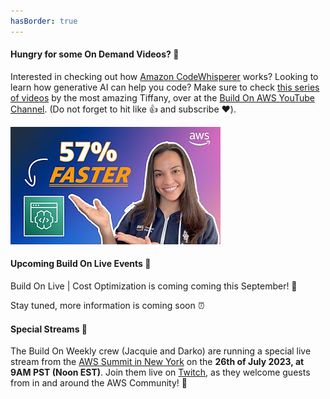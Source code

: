 ```yaml
---
hasBorder: true
---
```


#### Hungry for some On Demand Videos? 🤔

Interested in checking out how [Amazon CodeWhisperer](https://aws.amazon.com/codewhisperer/) works? Looking to learn how generative AI can help you code? Make sure to check [this series of videos](https://www.youtube.com/playlist?list=PLDqi6CuDzubxQNgWvIA641SBSsbEVuVmt) by the most amazing Tiffany, over at the [Build On AWS YouTube Channel](https://www.youtube.com/@BuildOnAWS/playlists). (Do not forget to hit like 👍 and subscribe ♥️).

![Thumbnail Of the CodeWhisperer playlist](./images/tiffany-codewhisperer.jpg)

#### Upcoming Build On Live Events 📆

Build On Live | Cost Optimization is coming coming this September! 🥳

Stay tuned, more information is coming soon ⏰

#### Special Streams 🎉

The Build On Weekly crew (Jacquie and Darko) are running a special live stream from the [AWS Summit in New York](https://aws.amazon.com/events/summits/new-york/) on the **26th of July 2023, at 9AM PST (Noon EST)**. Join them live on [Twitch](https://twitch.tv/aws), as they welcome guests from in and around the AWS Community! 🙌
